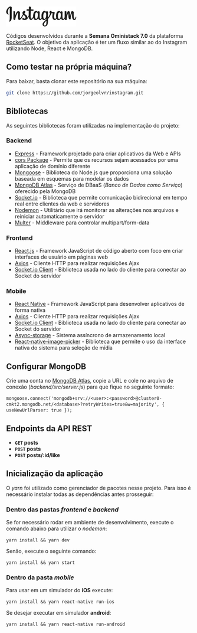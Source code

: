 ![Alt Text](https://github.com/jorgeolvr/instagram/raw/master/mobile/src/assets/logo@2x.png)

Códigos desenvolvidos durante a **Semana Oministack 7.0** da plataforma [RocketSeat](https://rocketseat.com.br/). O objetivo da aplicação é ter um fluxo similar ao do Instagram utilizando Node, React e MongoDB.

## Como testar na própria máquina?

Para baixar, basta clonar este repositório na sua máquina:

```sh
git clone https://github.com/jorgeolvr/instagram.git
```
## Bibliotecas
As seguintes bibliotecas foram utilizadas na implementação do projeto:

### Backend
- [Express](https://www.npmjs.com/package/express) - Framework projetado para criar aplicativos da Web e APIs
- [cors Package](https://www.npmjs.com/package/cors) - Permite que os recursos sejam acessados por uma aplicação de domínio diferente
- [Mongoose](https://mongoosejs.com/) - Biblioteca do Node.js que proporciona uma solução baseada em esquemas para modelar os dados
- [MongoDB Atlas](https://www.mongodb.com/cloud/atlas) - Serviço de DBaaS (*Banco de Dados como Serviço*) oferecido pela MongoDB
- [Socket.io](https://socket.io/) - Biblioteca que permite comunicação bidirecional em tempo real entre clientes da web e servidores
- [Nodemon](https://nodemon.io/) - Utilitário que irá monitorar as alterações nos arquivos e reiniciar automaticamente o servidor
- [Multer](https://github.com/expressjs/multer) - Middleware para controlar multipart/form-data

### Frontend
- [React.js](https://pt-br.reactjs.org/) - Framework JavaScript de código aberto com foco em criar interfaces de usuário em páginas web
- [Axios](https://www.npmjs.com/package/axios) - Cliente HTTP para realizar requisições Ajax
- [Socket.io Client](https://socket.io/docs/client-api/) - Biblioteca usada no lado do cliente para conectar ao Socket do servidor

### Mobile
- [React Native](https://facebook.github.io/react-native/) - Framework JavaScript para desenvolver aplicativos de forma nativa
- [Axios](https://www.npmjs.com/package/axios) - Cliente HTTP para realizar requisições Ajax
- [Socket.io Client](https://socket.io/docs/client-api/) - Biblioteca usada no lado do cliente para conectar ao Socket do servidor
- [Async-storage](https://github.com/react-native-community/async-storage) - Sistema assíncrono de armazenamento local
- [React-native-image-picker](https://github.com/react-native-community/react-native-image-picker) - Biblioteca que permite o uso da interface nativa do sistema para seleção de mídia

## Configurar MongoDB<br>
Crie uma conta no <a href="https://www.mongodb.com/cloud/atlas">MongoDB Atlas</a>, copie a URL e cole no arquivo de conexão (*backend/src/server.js*) para que fique no seguinte formato:

```
mongoose.connect('mongodb+srv://<user>:<password>@cluster0-cmkt2.mongodb.net/<database>?retryWrites=true&w=majority', { useNewUrlParser: true });
```

## Endpoints da API REST

- **<code>GET</code> posts**
- **<code>POST</code> posts**
- **<code>POST</code> posts/:id/like**

## Inicialização da aplicação
O *yarn* foi utilizado como gerenciador de pacotes nesse projeto. Para isso é necessário instalar todas as dependências antes prosseguir:

### Dentro das pastas *frontend* e *backend*
Se for necessário rodar em ambiente de desenvolvimento, execute o comando abaixo para utilizar o *nodemon*:
```
yarn install && yarn dev
```
Senão, execute o seguinte comando:
```
yarn install && yarn start
```

### Dentro da pasta *mobile*
Para usar em um simulador do **iOS** execute:
```
yarn install && yarn react-native run-ios
```
Se desejar executar em simulador **android**:
```
yarn install && yarn react-native run-android 
```




